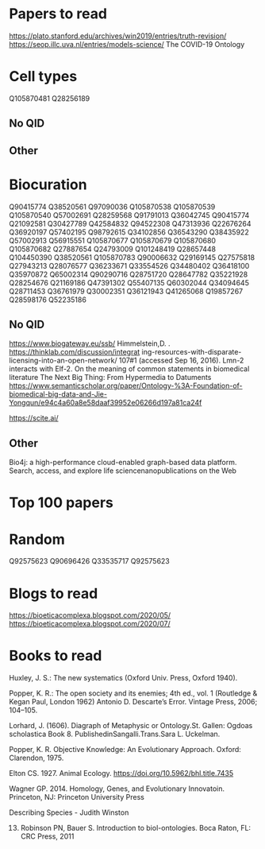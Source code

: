 # Papers to read
https://plato.stanford.edu/archives/win2019/entries/truth-revision/
https://seop.illc.uva.nl/entries/models-science/
The COVID-19 Ontology 
# Cell types





Q105870481
Q28256189
## No QID

## Other

# Biocuration


Q90415774
Q38520561
Q97090036
Q105870538
Q105870539
Q105870540
Q57002691
Q28259568
Q91791013
Q36042745
Q90415774
Q21092581
Q30427789
Q42584832
Q94522308
Q47313936
Q22676264
Q36920197
Q57402195
Q98792615
Q34102856
Q36543290
Q38435922
Q57002913
Q56915551
Q105870677
Q105870679
Q105870680
Q105870682
Q27887654
Q24793009
Q101248419
Q28657448
Q104450390
Q38520561
Q105870783
Q90006632
Q29169145
Q27575818
Q27943213
Q28076577
Q36233671
Q33554526
Q34480402
Q36418100
Q35970872
Q65002314
Q90290716
Q28751720
Q28647782
Q35221928
Q28254676
Q21169186
Q47391302
Q55407135
Q60302044
Q34094645
Q28711453
Q36761979
Q30002351
Q36121943
Q41265068
Q19857267
Q28598176
Q52235186

## No QID

https://www.biogateway.eu/ssb/
Himmelstein,D. . https://thinklab.com/discussion/integrat ing-resources-with-disparate-licensing-into-an-open-network/ 107#1 (accessed Sep 16, 2016).
Lmn-2 interacts with Elf-2. On the meaning of common statements in biomedical literature
The Next Big Thing: From Hypermedia to Datuments
https://www.semanticscholar.org/paper/Ontology-%3A-Foundation-of-biomedical-big-data-and-Jie-Yongqun/e94c4a60a8e58daaf39952e06266d197a81ca24f

https://scite.ai/ 



## Other
Bio4j: a high-performance cloud-enabled graph-based data platform.
Search, access, and explore life sciencenanopublications on the Web
# Top 100 papers
# Random
Q92575623
Q90696426
Q33535717
Q92575623

# Blogs to read
https://bioeticacomplexa.blogspot.com/2020/05/
https://bioeticacomplexa.blogspot.com/2020/07/
# Books to read
Huxley, J. S.: The new systematics (Oxford Univ. Press, Oxford 1940).

Popper, K. R.: The open society and its enemies; 4th ed., vol. 1 (Routledge & Kegan Paul, London 1962)
Antonio D. Descarte’s Error. Vintage Press, 2006; 104–105.

Lorhard, J. (1606). Diagraph of Metaphysic or Ontology.St. Gallen: Ogdoas scholastica Book 8. PublishedinSangalli.Trans.Sara L. Uckelman.

Popper, K. R. Objective Knowledge: An Evolutionary Approach. Oxford: Clarendon, 1975.

 Elton CS. 1927. Animal Ecology. https://doi.org/10.5962/bhl.title.7435 

Wagner GP. 2014. Homology, Genes, and Evolutionary Innovatoin.
Princeton, NJ: Princeton University Press

Describing Species - Judith Winston

13.  Robinson  PN,  Bauer  S.  Introduction  to  biol-ontologies.  Boca  Raton,  FL:    CRC  Press, 2011
